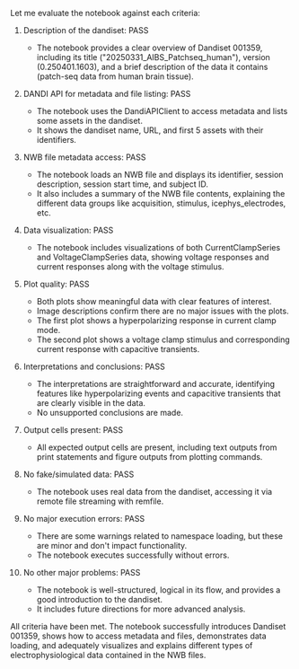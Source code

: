Let me evaluate the notebook against each criteria:

1. Description of the dandiset: PASS
   - The notebook provides a clear overview of Dandiset 001359, including its title ("20250331_AIBS_Patchseq_human"), version (0.250401.1603), and a brief description of the data it contains (patch-seq data from human brain tissue).

2. DANDI API for metadata and file listing: PASS
   - The notebook uses the DandiAPIClient to access metadata and lists some assets in the dandiset.
   - It shows the dandiset name, URL, and first 5 assets with their identifiers.

3. NWB file metadata access: PASS
   - The notebook loads an NWB file and displays its identifier, session description, session start time, and subject ID.
   - It also includes a summary of the NWB file contents, explaining the different data groups like acquisition, stimulus, icephys_electrodes, etc.

4. Data visualization: PASS
   - The notebook includes visualizations of both CurrentClampSeries and VoltageClampSeries data, showing voltage responses and current responses along with the voltage stimulus.

5. Plot quality: PASS
   - Both plots show meaningful data with clear features of interest.
   - Image descriptions confirm there are no major issues with the plots.
   - The first plot shows a hyperpolarizing response in current clamp mode.
   - The second plot shows a voltage clamp stimulus and corresponding current response with capacitive transients.

6. Interpretations and conclusions: PASS
   - The interpretations are straightforward and accurate, identifying features like hyperpolarizing events and capacitive transients that are clearly visible in the data.
   - No unsupported conclusions are made.

7. Output cells present: PASS
   - All expected output cells are present, including text outputs from print statements and figure outputs from plotting commands.

8. No fake/simulated data: PASS
   - The notebook uses real data from the dandiset, accessing it via remote file streaming with remfile.

9. No major execution errors: PASS
   - There are some warnings related to namespace loading, but these are minor and don't impact functionality.
   - The notebook executes successfully without errors.

10. No other major problems: PASS
    - The notebook is well-structured, logical in its flow, and provides a good introduction to the dandiset.
    - It includes future directions for more advanced analysis.

All criteria have been met. The notebook successfully introduces Dandiset 001359, shows how to access metadata and files, demonstrates data loading, and adequately visualizes and explains different types of electrophysiological data contained in the NWB files.